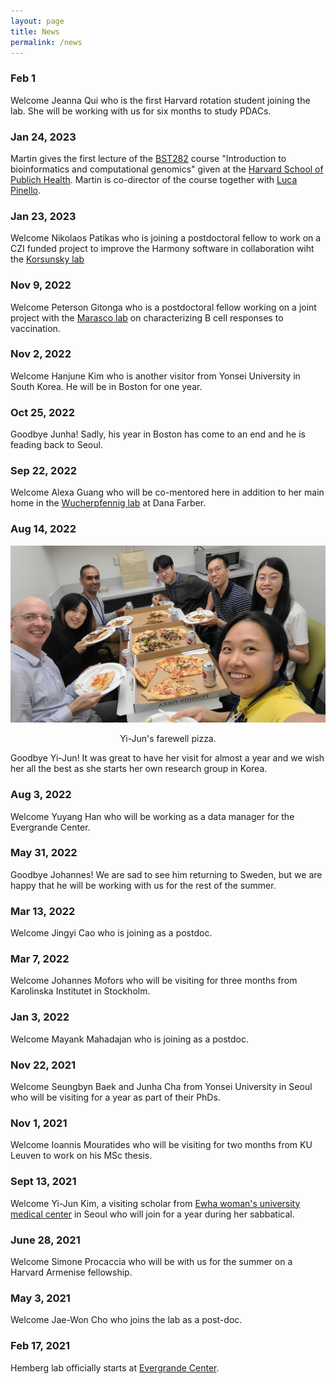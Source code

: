 ```yaml
---
layout: page
title: News
permalink: /news
---
```


### Feb 1

Welcome Jeanna Qui who is the first Harvard rotation student joining the lab. She will be working with us for six months to study PDACs.

### Jan 24, 2023

Martin gives the first lecture of the [BST282](https://www.coursicle.com/harvard/courses/BST/282/) course "Introduction to bioinformatics and computational genomics" given at the [Harvard School of Publich Health](https://www.hsph.harvard.edu/). Martin is co-director of the course together with [Luca Pinello](https://main.pinellolab.partners.org/people/).

### Jan 23, 2023

Welcome Nikolaos Patikas who is joining a postdoctoral fellow to work on a CZI funded project to improve the Harmony software in collaboration wiht the [Korsunsky lab](https://www.korsunskylab.org/)

### Nov 9, 2022

Welcome Peterson Gitonga who is a postdoctoral fellow working on a joint project with the [Marasco lab](https://marascolab.dana-farber.org/) on characterizing B cell responses to vaccination.

### Nov 2, 2022

Welcome Hanjune Kim who is another visitor from Yonsei University in South Korea. He will be in Boston for one year.

### Oct 25, 2022

Goodbye Junha! Sadly, his year in Boston has come to an end and he is feading back to Seoul.

### Sep 22, 2022

Welcome Alexa Guang who will be co-mentored here in addition to her main home in the [Wucherpfennig lab](https://t-cells-treating-cancer.dana-farber.org/) at Dana Farber.

### Aug 14, 2022

<img src="assets/img/lab_pizza_2022.jpg" alt="Lab eating pizza" width="600"/>

<p style="text-align: center;">Yi-Jun's farewell pizza.</p>

Goodbye Yi-Jun! It was great to have her visit for almost a year and we wish her all the best as she starts her own research group in Korea.

### Aug 3, 2022

Welcome Yuyang Han who will be working as a data manager for the Evergrande Center.

### May 31, 2022

Goodbye Johannes! We are sad to see him returning to Sweden, but we are happy that he will be working with us for the rest of the summer.

### Mar 13, 2022

Welcome Jingyi Cao who is joining as a postdoc.

### Mar 7, 2022

Welcome Johannes Mofors who will be visiting for three months from Karolinska Institutet in Stockholm.

### Jan 3, 2022

Welcome Mayank Mahadajan who is joining as a postdoc.

### Nov 22, 2021

Welcome Seungbyn Baek and Junha Cha from Yonsei University in Seoul who will be visiting for a year as part of their PhDs.


### Nov 1, 2021

Welcome Ioannis Mouratides who will be visiting for two months from KU Leuven to work on his MSc thesis.


### Sept 13, 2021

Welcome Yi-Jun Kim, a visiting scholar from [Ewha woman's university medical center](https://seoul.eumc.ac.kr/eng/main.do) in Seoul who will join for a year during her sabbatical.


### June 28, 2021

Welcome Simone Procaccia who will be with us for the summer on a Harvard Armenise fellowship.


### May 3, 2021

Welcome Jae-Won Cho who joins the lab as a post-doc.


### Feb 17, 2021

Hemberg lab officially starts at [Evergrande Center](https://evergrande.hms.harvard.edu).
